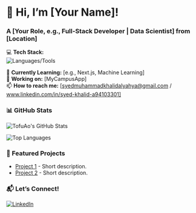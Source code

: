 # 👋 Hi, I’m [Your Name]!  
### A [Your Role, e.g., Full-Stack Developer | Data Scientist] from [Location]  

💻 **Tech Stack:**  
![Languages/Tools](https://skillicons.dev/icons?i=js,ts,python,java,git,github&perline=6)  

🌱 **Currently Learning:** [e.g., Next.js, Machine Learning]  
🔭 **Working on:** [MyCampusApp]  
📫 **How to reach me:** [syedmuhammadkhalidalyahya@gmail.com / www.linkedin.com/in/syed-khalid-a94103301]  

### **📊 GitHub Stats**  
![TofuAo's GitHub Stats](https://github-readme-stats.vercel.app/api?username=TofuAo&show_icons=true&theme=radical)  

![Top Languages](https://github-readme-stats.vercel.app/api/top-langs/?username=TofuAo&layout=compact&theme=radical)  

### **🚀 Featured Projects**  
- [Project 1](https://github.com/your-username/project-1) - Short description.  
- [Project 2](https://github.com/your-username/project-2) - Short description.  

### **📬 Let’s Connect!**  
[![LinkedIn](https://img.shields.io/badge/LinkedIn-0077B5?style=for-the-badge&logo=linkedin&logoColor=white)](www.linkedin.com/in/syed-khalid-a94103301)  

